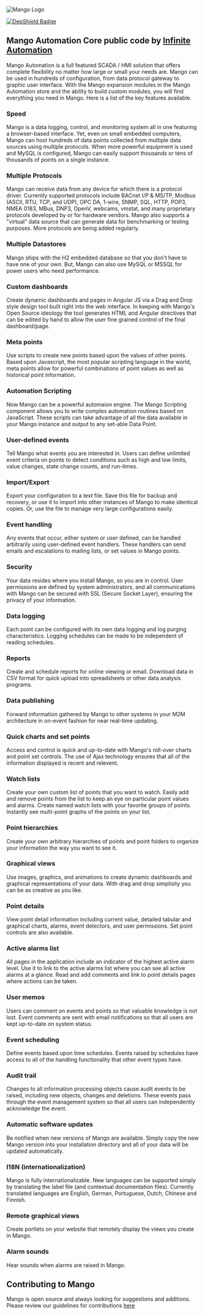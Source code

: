 ![Mango Logo](https://github.com/infiniteautomation/ma-core-public/blob/main/Core/web/images/logo.png)  

[![DepShield Badge](https://depshield.sonatype.org/badges/infiniteautomation/ma-core-public/depshield.svg)](https://depshield.github.io)  

## Mango Automation Core public code by [Infinite Automation](http://www.infiniteautomation.com)

Mango Automation is a full featured SCADA / HMI solution that offers complete flexibility no matter how large or small your needs are.  Mango can be used in hundreds of configuration, from data protocol gateway to graphic user interface.  With the Mango expansion modules in the Mango Automation store and the ability to build custom modules, you will find everything you need in Mango.  Here is a list of the key features available.

### Speed

Mango is a data logging, control, and monitoring system all in one featuring a browser-based interface. Yet, even on small embedded computers, Mango can host hundreds of data points collected from multiple data sources using multiple protocols. When more powerful equipment is used and MySQL is configured, Mango can easily support thousands or tens of thousands of points on a single instance.

### Multiple Protocols

Mango can receive data from any device for which there is a protocol driver. Currently supported protocols include BACnet I/P & MS/TP, Modbus (ASCII, RTU, TCP, and UDP), OPC DA, 1-wire, SNMP, SQL, HTTP, POP3, NMEA 0183, MBus, DNP3, OpenV, webcams, vmstat, and many proprietary protocols developed by or for hardware vendors. Mango also supports a "virtual" data source that can generate data for benchmarking or testing purposes. More protocols are being added regularly.

### Multiple Datastores

Mango ships with the H2 embedded database so that you don't have to have one of your own. But, Mango can also use MySQL or MSSQL for power users who need performance.

### Custom dashboards

Create dynamic dashboards and pages in Angular JS via a Drag and Drop style design tool built right into the web interface.  In keeping with Mango's Open Source ideology the tool generates HTML and Angular directives that can be edited by hand to allow the user fine grained control of the final dashboard/page.

### Meta points

Use scripts to create new points based upon the values of other points. Based upon Javascript, the most popular scripting language in the world, meta points allow for powerful combinations of point values as well as historical point information.

### Automation Scripting

Now Mango can be a powerful automaion engine. The Mango Scripting component allows you to write complex automation routines based on JavaScript.  These scripts can take advantage of all the data available in your Mango instance and output to any set-able Data Point.

### User-defined events

Tell Mango what events you are interested in. Users can define unlimited event criteria on points to detect conditions such as high and low limits, value changes, state change counts, and run-times.

### Import/Export

Export your configuration to a text file. Save this file for backup and recovery, or use it to import into other instances of Mango to make identical copies. Or, use the file to manage very large configurations easily.

### Event handling

Any events that occur, either system or user defined, can be handled arbitrarily using user-defined event handlers. These handlers can send emails and escalations to mailing lists, or set values in Mango points.

### Security

Your data resides where you install Mango, so you are in control. User permissions are defined by system administrators, and all communications with Mango can be secured with SSL (Secure Socket Layer), ensuring the privacy of your information.

### Data logging

Each point can be configured with its own data logging and log purging characteristics. Logging schedules can be made to be independent of reading schedules.

### Reports

Create and schedule reports for online viewing or email. Download data in CSV format for quick upload into spreadsheets or other data analysis programs.

### Data publishing

Forward information gathered by Mango to other systems in your M2M architecture in on-event fashion for near real-time updating.

### Quick charts and set points

Access and control is quick and up-to-date with Mango's roll-over charts and point set controls. The use of Ajax technology ensures that all of the information displayed is recent and relevent.

### Watch lists

Create your own custom list of points that you want to watch. Easily add and remove points from the list to keep an eye on particular point values and alarms. Create named watch lists with your favorite groups of points. Instantly see multi-point graphs of the points on your list.

### Point hierarchies

Create your own arbitrary hierarchies of points and point folders to organize your information the way you want to see it.

### Graphical views

Use images, graphics, and animations to create dynamic dashboards and graphical representations of your data.  With drag and drop simplisity you can be as creative as you like.

### Point details

View point detail information including current value, detailed tabular and graphical charts, alarms, event detectors, and user permissions. Set point controls are also available.

### Active alarms list

All pages in the application include an indicator of the highest active alarm level. Use it to link to the active alarms list where you can see all active alarms at a glance. Read and add comments and link to point details pages where actions can be taken.

### User memos

Users can comment on events and points so that valuable knowledge is not lost. Event comments are sent with email notifications so that all users are kept up-to-date on system status.

### Event scheduling

Define events based upon time schedules. Events raised by schedules have access to all of the handling functionality that other event types have.

### Audit trail

Changes to all information processing objects cause audit events to be raised, including new objects, changes and deletions. These events pass through the event management system so that all users can independently acknowledge the event.

### Automatic software updates

Be notified when new versions of Mango are available. Simply copy the new Mango version into your installation directory and all of your data will be updated automatically.

### I18N (internationalization)

Mango is fully internationalizable. New languages can be supported simply by translating the label file (and contextual documentation files). Currently translated languages are English, German, Portuguese, Dutch, Chinese and Finnish.

### Remote graphical views

Create portlets on your website that remotely display the views you create in Mango.

### Alarm sounds

Hear sounds when alarms are raised in Mango.

## Contributing to Mango

Mango is open source and always looking for suggestions and additions.  Please review our guidelines for contributions [here](https://github.com/infiniteautomation/.github/blob/master/CONTRIBUTING.md)
